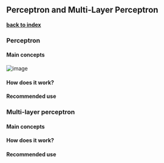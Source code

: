 ## Perceptron and Multi-Layer Perceptron

**[back to index](https://github.com/mlfa03/MLOPs/blob/main/README.md)**

### Perceptron 

#### Main concepts 

![image](https://user-images.githubusercontent.com/39881974/200903218-3e09e70b-8232-4e5f-a176-0845d720a96a.png)

#### How does it work?


#### Recommended use


### Multi-layer perceptron

#### Main concepts 


#### How does it work?


#### Recommended use
